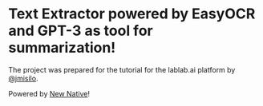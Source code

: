 # Text Extractor powered by EasyOCR and GPT-3 as tool for summarization!

The project was prepared for the tutorial for the lablab.ai platform by [@jmisilo](https://github.com/jmisilo).

Powered by [New Native](https://newnative.ai/)!